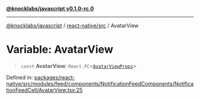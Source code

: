 [**@knocklabs/javascript v0.1.0-rc.0**](../../../README.md)

***

[@knocklabs/javascript](../../../modules.md) / [react-native/src](../README.md) / AvatarView

# Variable: AvatarView

> `const` **AvatarView**: `React.FC`\<[`AvatarViewProps`](../interfaces/AvatarViewProps.md)\>

Defined in: [packages/react-native/src/modules/feed/components/NotificationFeedComponents/NotificationFeedCell/AvatarView.tsx:25](https://github.com/knocklabs/javascript/blob/main/packages/react-native/src/modules/feed/components/NotificationFeedComponents/NotificationFeedCell/AvatarView.tsx#L25)
